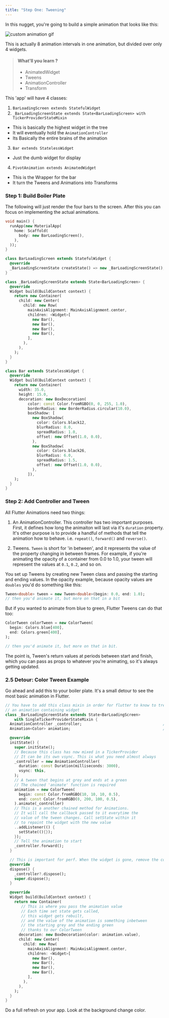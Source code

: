 ```yaml
---
title: "Step One: Tweening"
---
```


In this nugget, you're going to build a simple animation that looks like this:

![custom animation gif](https://res.cloudinary.com/ericwindmill/image/upload/c_scale,w_250/v1525022858/flutter_by_example/animation.gif)

This is actually 8 animation intervals in one animation, but divided over only
4 widgets.

> #### What'll you learn ?
>
> * AnimatedWidget
> * Tweens
> * AnimationController
> * Transform

This 'app' will have 4 classes:

1. `BarLoadingScreen extends StatefulWidget`
2. `_BarLoadingScreenState extends State<BarLoadingScreen> with TickerProviderStateMixin`

* This is basically the highest widget in the tree
* It will eventually hold the `AnimationController`
* Its Basically the entire brains of the animation

3. `Bar extends StatelessWidget`

* Just the dumb widget for display

4. `PivotAnimation extends AnimatedWidget`

* This is the Wrapper for the bar
* It turn the Tweens and Animations into Transforms

### Step 1: Build Boiler Plate

The following will just render the four bars to the screen. After this you can
focus on implementing the actual animations.

```dart
void main() {
  runApp(new MaterialApp(
    home: Scaffold(
      body: new BarLoadingScreen(),
    ),
  ));
}

class BarLoadingScreen extends StatefulWidget {
  @override
  _BarLoadingScreenState createState() => new _BarLoadingScreenState();
}

class _BarLoadingScreenState extends State<BarLoadingScreen> {
  @override
  Widget build(BuildContext context) {
    return new Container(
      child: new Center(
        child: new Row(
          mainAxisAlignment: MainAxisAlignment.center,
          children: <Widget>[
            new Bar(),
            new Bar(),
            new Bar(),
            new Bar(),
          ],
        ),
      ),
    );
  }
}

class Bar extends StatelessWidget {
  @override
  Widget build(BuildContext context) {
    return new Container(
      width: 35.0,
      height: 15.0,
      decoration: new BoxDecoration(
          color: const Color.fromRGBO(0, 0, 255, 1.0),
          borderRadius: new BorderRadius.circular(10.0),
          boxShadow: [
            new BoxShadow(
              color: Colors.black12,
              blurRadius: 8.0,
              spreadRadius: 1.0,
              offset: new Offset(1.0, 0.0),
            ),
            new BoxShadow(
              color: Colors.black26,
              blurRadius: 6.0,
              spreadRadius: 1.5,
              offset: new Offset(1.0, 0.0),
            ),
          ]),
    );
  }
}
```

### Step 2: Add Controller and Tween

All Flutter Animations need two things:

1. An AnimationController. This controller has two important purposes. First,
   it defines how long the animaiton will last via it's `duration` property. It's
   other purpose is to provide a handful of methods that tell the animation how to
   behave. i.e. `repeat()`, `forward()` and `reverse()`.

2. Tweens. `Tween` is short for 'in between', and it represents the value of
   the property changing in between frames. For example, if you're animating the
   opacity of a container from 0.0 to 1.0, your tween will represent the values at
   `0.1`, `0.2`, and so on.

You set up Tweens by creating new Tween class and passing the starting and
ending values. In the opacity example, because opacity values are `doubles`
you'd do something like this:

```dart
Tween<double> tween = new Tween<double>(begin: 0.0, end: 1.0);
// then you'd animate it, but more on that in a bit
```

But if you wanted to animate from blue to green, Flutter Tweens can do that too:

```dart
ColorTween colorTween = new ColorTween(
  begin: Colors.blue[400],
  end: Colors.green[400],
);

// then you'd animate it, but more on that in bit.
```

The point is, Tween's return values at periods between start and finish, which
you can pass as props to whatever you're animating, so it's always getting
updated.

### 2.5 Detour: Color Tween Example

Go ahead and add this to your boiler plate. It's a small detour to see the most
basic animation in Flutter.

```dart
// You have to add this class mixin in order for flutter to know to treat it as
// an animation containing widget
class _BarLoadingScreenState extends State<BarLoadingScreen>
    with SingleTickerProviderStateMixin {
  AnimationController _controller;                                    // new
  Animation<Color> animation;                                         // new

  @override
  initState() {
    super.initState();
    // Because this class has now mixed in a TickerProvider
    // It can be its own vsync. This is what you need almost always
    _controller = new AnimationController(
      duration: const Duration(milliseconds: 3000),
      vsync: this,
    );
    // A tween that begins at grey and ends at a green
    // The chained 'animate' function is required
    animation = new ColorTween(
      begin: const Color.fromRGBO(10, 10, 10, 0.5),
      end: const Color.fromRGBO(0, 200, 100, 0.5),
    ).animate(_controller)
    // This is a another chained method for Animations.
    // It will call the callback passed to it everytime the
    // value of the tween changes. Call setState within it
    // to repaint the widget with the new value
    ..addListener(() {
      setState((){});
    });
    // Tell the animation to start
    _controller.forward();
  }

  // This is important for perf. When the widget is gone, remove the controller.
  @override
  dispose() {
    _controller?.dispose();
    super.dispose();
  }

  @override
  Widget build(BuildContext context) {
    return new Container(
       // This is where you pass the animation value
       // Each time set state gets called,
       // this widget gets rebuilt,
       // and the value of the animation is something inbetween
       // the starting grey and the ending green
       // thanks to our ColorTween
      decoration: new BoxDecoration(color: animation.value),
      child: new Center(
        child: new Row(
          mainAxisAlignment: MainAxisAlignment.center,
          children: <Widget>[
            new Bar(),
            new Bar(),
            new Bar(),
            new Bar(),
          ],
        ),
      ),
    );
  }
}
```

Do a full refresh on your app. Look at the background change color.
